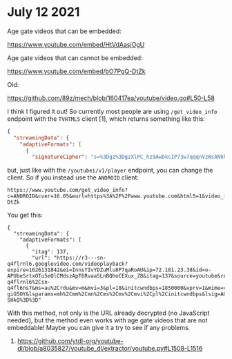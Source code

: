 # July 12 2021

Age gate videos that can be embedded:

https://www.youtube.com/embed/HtVdAasjOgU

Age gate videos that can cannot be embedded:

https://www.youtube.com/embed/bO7PgQ-DtZk

Old:

https://github.com/89z/mech/blob/160417ea/youtube/video.go#L50-L58

I think I figured it out! So currently most people are using `/get_video_info`
endpoint with the `TVHTML5` client [1], which returns something like this:

~~~json
{
  "streamingData": {
    "adaptiveFormats": [
      {
        "signatureCipher": "s=%3Dgz%3DgzXlPC_hz9AwbkcIP73w7qqqnVzWsANhh2nhY7J50PnAEiAukA6dg2vte5oi3O0Jm4W37PZPdF9rJh6yBdFmUho1NNAhIgRw8JQ0qOBOSBOS&sp=sig&url=https://r3---sn-q4flrnl6.googlevideo.com/videoplayback%3Fexpire%3D1626131386%26ei%3DWnfsYPOJBcLWigSRvrjAAw%26ip%3D72.181.23.38%26id%3Do-AN84JAdDnsjZ_LCOgV7ZJQghJ9X_h-43rkODyCDGtZKK%26itag%3D137%26aitags%3D133%252C134%252C135%252C136%252C137%252C160%252C242%252C243%252C244%252C247%252C248%252C278%26source%3Dyoutube%26requiressl%3Dyes%26mh%3DES%26mm%3D31%252C26%26mn%3Dsn-q4flrnl6%252Csn-5uaezn6y%26ms%3Dau%252Conr%26mv%3Dm%26mvi%3D3%26pl%3D18%26initcwndbps%3D1863750%26vprv%3D1%26mime%3Dvideo%252Fmp4%26ns%3D4jt-ZWY4Y-jKkDEIQeP0fTQG%26gir%3Dyes%26clen%3D116413993%26dur%3D260.226%26lmt%3D1623845851267731%26mt%3D1626109037%26fvip%3D3%26keepalive%3Dyes%26fexp%3D24001373%252C24007246%26c%3DTVHTML5%26txp%3D5535434%26n%3DnsWDB-laC4YqsKUEyU%26sparams%3Dexpire%252Cei%252Cip%252Cid%252Caitags%252Csource%252Crequiressl%252Cvprv%252Cmime%252Cns%252Cgir%252Cclen%252Cdur%252Clmt%26lsparams%3Dmh%252Cmm%252Cmn%252Cms%252Cmv%252Cmvi%252Cpl%252Cinitcwndbps%26lsig%3DAG3C_xAwRAIgCjOdKSmt5rDGUdUh02qF6vxuUK4BmdoksI4bCVh07XQCIFCV4M-Y7nnlGVzPUFfaKpkZTeG0XPvVRoxhFt0IovLR"
~~~

but, just like with the `/youtubei/v1/player` endpoint, you can change the
client. So if you instead use the `ANDROID` client:

~~~
https://www.youtube.com/get_video_info?c=ANDROID&cver=16.05&eurl=https%3A%2F%2Fwww.youtube.com&html5=1&video_id=bO7PgQ-DtZk
~~~

You get this:

~~~
{
  "streamingData": {
    "adaptiveFormats": [
      {
        "itag": 137,
        "url": "https://r3---sn-q4flrnl6.googlevideo.com/videoplayback?expire=1626131842&ei=InnsYIvYDZuMlu8P7qaRoAU&ip=72.181.23.38&id=o-APUbeSrtxOTu5eQlCMdszApT6RvaaSLnBQhoCEXux_Z8&itag=137&source=youtube&requiressl=yes&mh=ES&mm=31%2C29&mn=sn-q4flrnl6%2Csn-q4fl6ns7&ms=au%2Crdu&mv=m&mvi=3&pl=18&initcwndbps=1850000&vprv=1&mime=video%2Fmp4&gir=yes&clen=116413993&dur=260.226&lmt=1623845851267731&mt=1626110006&fvip=3&keepalive=yes&fexp=24001373%2C24007246&c=ANDROID&txp=5535434&sparams=expire%2Cei%2Cip%2Cid%2Citag%2Csource%2Crequiressl%2Cvprv%2Cmime%2Cgir%2Cclen%2Cdur%2Clmt&sig=AOq0QJ8wRAIgPi8M6zwc1VDe2hUUzFlPZcMCuy8vRRfTkgm7cFxEnDUCIEXuf0_rcGAuSrP1BF3RUBLSTQgXxl7OROCUe-giG5OY&lsparams=mh%2Cmm%2Cmn%2Cms%2Cmv%2Cmvi%2Cpl%2Cinitcwndbps&lsig=AG3C_xAwRQIhAPili0SMqtDzFnlkMTkMwsLj0AV_Mt445Phsfm6tWf7sAiAM0fuPWKninLVO1gEXhVjeGqjl9FpaLUHcLzAuR-SHkQ%3D%3D"
~~~

With this method, not only is the URL already decrypted (no JavaScript needed),
but the method even works with age gate videos that are not embeddable! Maybe
you can give it a try to see if any problems.

1. <https://github.com/ytdl-org/youtube-dl/blob/a8035827/youtube_dl/extractor/youtube.py#L1508-L1516>
